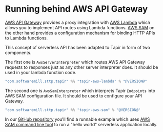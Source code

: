 # Running behind AWS API Gateway

[AWS API Gateway](https://docs.aws.amazon.com/apigateway/latest/developerguide/welcome.html) provides a proxy integration
with [AWS Lambda](https://docs.aws.amazon.com/apigateway/latest/developerguide/http-api-develop-integrations-lambda.html) which allows
you to implement API routes using Lambda functions. [AWS SAM](https://aws.amazon.com/serverless/sam/) on the other hand provides a configuration mechanism
for binding HTTP APIs to Lambda functions.

This concept of serverless API has been adapted to Tapir in form of two components.

The first one is `AwsServerInterpreter` which routes AWS API Gateway requests to responses just as any other server interpreter does.
It should be used in your lambda function code.
```scala
"com.softwaremill.sttp.tapir" %% "tapir-aws-lambda" % "@VERSION@"
```

The second one is `AwsSamInterpreter` which interprets Tapir `Endpoints` into AWS SAM configuration file.
It should be used to configure your API Gateway.
```scala
"com.softwaremill.sttp.tapir" %% "tapir-aws-sam" % "@VERSION@"
```

In our [GitHub repository](https://github.com/softwaremill/tapir/tree/master/serverless/aws/examples/src/main/scala/sttp/tapir/serverless/aws/examples/LambdaApiExample) 
you'll find a runnable example which uses [AWS SAM command line tool](https://docs.aws.amazon.com/serverless-application-model/latest/developerguide/serverless-sam-cli-command-reference.html)
to run a "hello world" serverless application locally. 

